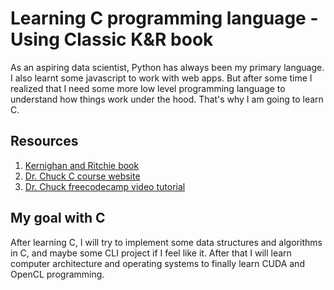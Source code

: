 # Learning C programming language - Using Classic K&R book

As an aspiring data scientist, Python has always been my primary language. I also learnt some javascript to work with web apps.
But after some time I realized that I need some more low level programming language to understand how things work under the hood. That's why I am going to learn C.

## Resources

1. [Kernighan and Ritchie book](https://en.wikipedia.org/wiki/The_C_Programming_Language)
2. [Dr. Chuck C course website](https://www.cc4e.com)
3. [Dr. Chuck freecodecamp video tutorial](https://youtu.be/PaPN51Mm5qQ?si=b1ZSj2p_rxfOb3Ps)

## My goal with C

After learning C, I will try to implement some data structures and algorithms in C, and maybe some CLI project if I feel like it. After that I will learn computer architecture and operating systems to finally learn CUDA and OpenCL programming.
